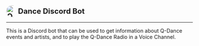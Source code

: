 <div style="display: flex; flex-direction: row; align-items: center; font-weight: bold; font-size: 20px;">
<img src="https://play-lh.googleusercontent.com/XzSEPdQ-905ZMIe2BcadNp2ohYXvt5SFqBT8UnGeIXSIUInSbbdppzSnAEDdsQnuELFk" alt="Q" style="width: 32px; border-radius: 50%;">Dance Discord Bot
</div>

---

This is a Discord bot that can be used to get information about Q-Dance events and artists, and to play the Q-Dance Radio in a Voice Channel.
